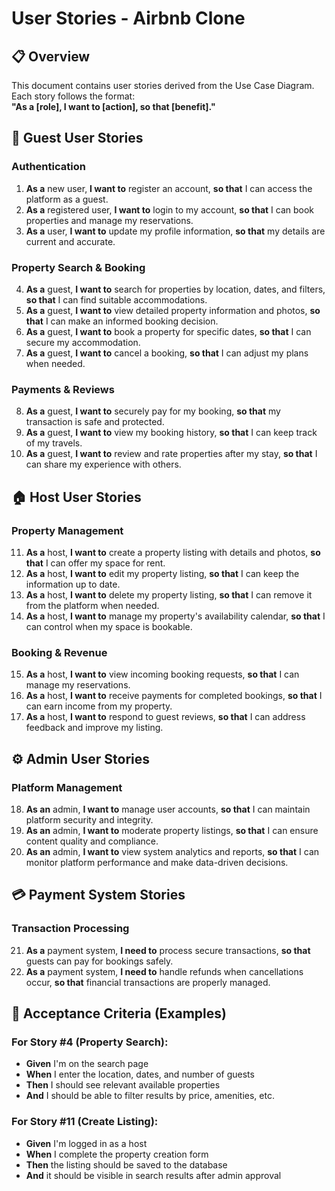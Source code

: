 # User Stories - Airbnb Clone

## 📋 Overview
This document contains user stories derived from the Use Case Diagram. Each story follows the format:  
**"As a [role], I want to [action], so that [benefit]."**

## 👥 Guest User Stories

### Authentication
1. **As a** new user, **I want to** register an account, **so that** I can access the platform as a guest.
2. **As a** registered user, **I want to** login to my account, **so that** I can book properties and manage my reservations.
3. **As a** user, **I want to** update my profile information, **so that** my details are current and accurate.

### Property Search & Booking
4. **As a** guest, **I want to** search for properties by location, dates, and filters, **so that** I can find suitable accommodations.
5. **As a** guest, **I want to** view detailed property information and photos, **so that** I can make an informed booking decision.
6. **As a** guest, **I want to** book a property for specific dates, **so that** I can secure my accommodation.
7. **As a** guest, **I want to** cancel a booking, **so that** I can adjust my plans when needed.

### Payments & Reviews
8. **As a** guest, **I want to** securely pay for my booking, **so that** my transaction is safe and protected.
9. **As a** guest, **I want to** view my booking history, **so that** I can keep track of my travels.
10. **As a** guest, **I want to** review and rate properties after my stay, **so that** I can share my experience with others.

## 🏠 Host User Stories

### Property Management
11. **As a** host, **I want to** create a property listing with details and photos, **so that** I can offer my space for rent.
12. **As a** host, **I want to** edit my property listing, **so that** I can keep the information up to date.
13. **As a** host, **I want to** delete my property listing, **so that** I can remove it from the platform when needed.
14. **As a** host, **I want to** manage my property's availability calendar, **so that** I can control when my space is bookable.

### Booking & Revenue
15. **As a** host, **I want to** view incoming booking requests, **so that** I can manage my reservations.
16. **As a** host, **I want to** receive payments for completed bookings, **so that** I can earn income from my property.
17. **As a** host, **I want to** respond to guest reviews, **so that** I can address feedback and improve my listing.

## ⚙️ Admin User Stories

### Platform Management
18. **As an** admin, **I want to** manage user accounts, **so that** I can maintain platform security and integrity.
19. **As an** admin, **I want to** moderate property listings, **so that** I can ensure content quality and compliance.
20. **As an** admin, **I want to** view system analytics and reports, **so that** I can monitor platform performance and make data-driven decisions.

## 💳 Payment System Stories

### Transaction Processing
21. **As a** payment system, **I need to** process secure transactions, **so that** guests can pay for bookings safely.
22. **As a** payment system, **I need to** handle refunds when cancellations occur, **so that** financial transactions are properly managed.

## 🎯 Acceptance Criteria (Examples)

### For Story #4 (Property Search):
- **Given** I'm on the search page
- **When** I enter the location, dates, and number of guests
- **Then** I should see relevant available properties
- **And** I should be able to filter results by price, amenities, etc.

### For Story #11 (Create Listing):
- **Given** I'm logged in as a host
- **When** I complete the property creation form
- **Then** the listing should be saved to the database
- **And** it should be visible in search results after admin approval
